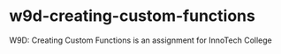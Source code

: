 # w9d-creating-custom-functions
W9D: Creating Custom Functions is an assignment for InnoTech College
